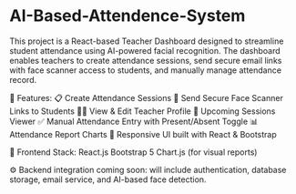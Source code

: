 # AI-Based-Attendence-System
This project is a React-based Teacher Dashboard designed to streamline student attendance using AI-powered facial recognition. The dashboard enables teachers to create attendance sessions, send secure email links with face scanner access to students, and manually manage attendance record.

🔧 Features:
📋 Create Attendance Sessions
🔗 Send Secure Face Scanner Links to Students
👩‍🏫 View & Edit Teacher Profile
📅 Upcoming Sessions Viewer
✅ Manual Attendance Entry with Present/Absent Toggle
📊 Attendance Report Charts
🧭 Responsive UI built with React & Bootstrap

🚀 Frontend Stack:
React.js
Bootstrap 5
Chart.js (for visual reports)

⚙️ Backend integration coming soon: will include authentication, database storage, email service, and AI-based face detection.
